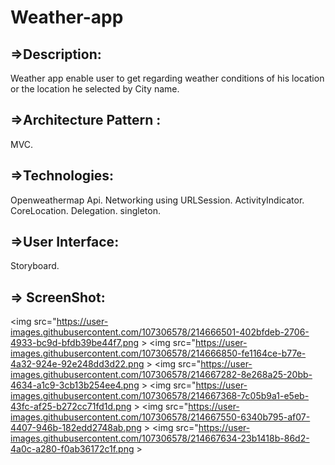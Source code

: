 # Weather-app

## =>Description:
Weather app enable user to get regarding weather conditions of his location or the location he selected by City name.
 
## =>Architecture Pattern :
MVC.
 
## =>Technologies:
Openweathermap Api.
Networking using URLSession.
ActivityIndicator.
CoreLocation.
Delegation.
singleton.
 
## =>User Interface:
 Storyboard.
## => ScreenShot:
 <img src="https://user-images.githubusercontent.com/107306578/214666501-402bfdeb-2706-4933-bc9d-bfdb39be44f7.png >
  <img src="https://user-images.githubusercontent.com/107306578/214666850-fe1164ce-b77e-4a32-924e-92e248dd3d22.png  >
   <img src="https://user-images.githubusercontent.com/107306578/214667282-8e268a25-20bb-4634-a1c9-3cb13b254ee4.png  >
    <img src="https://user-images.githubusercontent.com/107306578/214667368-7c05b9a1-e5eb-43fc-af25-b272cc71fd1d.png  >
     <img src="https://user-images.githubusercontent.com/107306578/214667550-6340b795-af07-4407-946b-182edd2748ab.png  >
      <img src="https://user-images.githubusercontent.com/107306578/214667634-23b1418b-86d2-4a0c-a280-f0ab36172c1f.png  >
